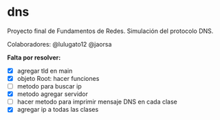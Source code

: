 # dns
Proyecto final de Fundamentos de Redes. Simulación del protocolo DNS.

Colaboradores:
@lulugato12
@jaorsa

**Falta por resolver:**
- [x] agregar tld en main
- [x] objeto Root: hacer funciones
- [ ] metodo para buscar ip
- [x] metodo agregar servidor
- [ ] hacer metodo para imprimir mensaje DNS en cada clase
- [x] agregar ip a todas las clases
